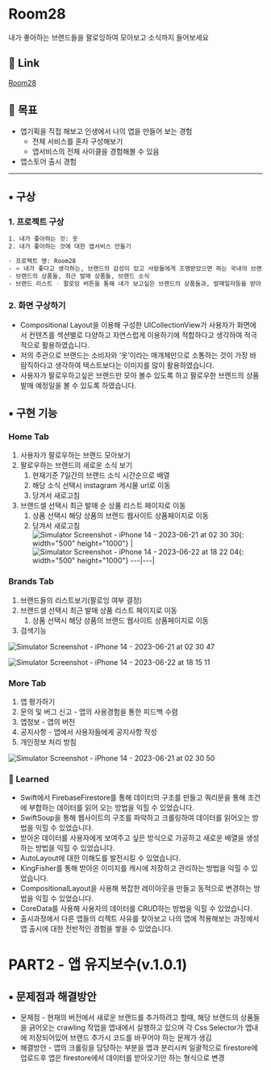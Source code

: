 # Room28
내가 좋아하는 브랜드들을 팔로잉하여 모아보고 소식까지 들어보세요

## 🔗 **Link**

[‎Room28](https://apps.apple.com/kr/app/room28/id6450450748)

## 📌 목표

- 앱기획을 직접 해보고 인생에서 나의 앱을 만들어 보는 경험
    - 전체 서비스를 혼자 구성해보기
    - 앱서비스의 전체 사이클을 경험해볼 수 있음
- 앱스토어 출시 경험

---

## ▪️ 구상

### 1. 프로젝트 구상

```bash
1. 내가 좋아하는 것: 옷
2. 내가 좋아하는 것에 대한 앱서비스 만들기 

- 프로젝트 명: Room28
- ⭐️ 내가 좋다고 생각하는, 브랜드의 감성이 있고 사람들에게 조명받았으면 하는 국내의 브랜드 소개
- 브랜드의 상품들, 최근 발매 상품들, 브랜드 소식
- 브랜드 리스트 - 팔로잉 버튼을 통해 내가 보고싶은 브랜드의 상품들과, 발매일자등을 받아 볼 수 있음
```

### 2.  화면 구상하기

- Compositional Layout을 이용해 구성한 UICollectionView가 사용자가 화면에서 컨텐츠를 섹션별로 다양하고 자연스럽게 이용하기에 적합하다고 생각하여 적극적으로 활용하였습니다.
- 저의 주관으로 브랜드는 소비자와 ‘옷’이라는 매개체만으로 소통하는 것이 가장 바람직하다고 생각하여 텍스트보다는 이미지를 많이 활용하였습니다.
- 사용자가 팔로우하고싶은 브랜드만 모아 볼수 있도록 하고 팔로우한 브랜드의 상품 발매 예정일을 볼 수 있도록 하였습니다.

## ▪️ 구현 기능

### Home Tab

1. 사용자가 팔로우하는 브랜드 모아보기
2. 팔로우하는 브랜드의 새로운 소식 보기
    1. 현재기준 7일간의 브랜드 소식 시간순으로 배열
    2. 해당 소식 선택시 instagram 게시물 url로 이동
    3. 당겨서 새로고침
3. 브랜드셀 선택시 최근 발매 순 상품 리스트 페이지로 이동
    1. 상품 선택시 해당 상품의 브랜드 웹사이트 상품페이지로 이동
    2. 당겨서 새로고침
![Simulator Screenshot - iPhone 14 - 2023-06-21 at 02 30 30](https://github.com/chobo5/Room28/assets/102145785/3d50438a-8fa6-4c40-823d-f823afc4257d){: width="500" height="1000"} | ![Simulator Screenshot - iPhone 14 - 2023-06-22 at 18 22 04](https://github.com/chobo5/Room28/assets/102145785/80478a38-af1f-4f21-b063-4b2c85e9ff49){: width="500" height="1000"}
---|---|






### Brands Tab

1. 브랜드들의 리스트보기(팔로잉 여부 결정)
2. 브랜드셀 선택시 최근 발매 상품 리스트 페이지로 이동
    1. 상품 선택시 해당 상품의 브랜드 웹사이트 상품페이지로 이동
3. 검색기능

![Simulator Screenshot - iPhone 14 - 2023-06-21 at 02 30 47](https://github.com/chobo5/Room28/assets/102145785/ad4a522d-398b-4c38-8adf-57f917351fd1)

![Simulator Screenshot - iPhone 14 - 2023-06-22 at 18 15 11](https://github.com/chobo5/Room28/assets/102145785/8db3fbef-30a4-4477-9bc7-843823baf347)


### More Tab

1. 앱 평가하기
2. 문의 및 버그 신고 - 앱의 사용경험을 통한 피드백 수렴
3. 앱정보 - 앱의 버전
4. 공지사항 - 앱에서 사용자들에게 공지사항 작성
5. 개인정보 처리 방침

![Simulator Screenshot - iPhone 14 - 2023-06-21 at 02 30 50](https://github.com/chobo5/Room28/assets/102145785/f2b2daf4-dc83-4c10-9bee-5630d24a54cf)



### 📝 Learned

- Swift에서 FirebaseFirestore를 통해 데이터의 구조를 만들고 쿼리문을 통해 조건에 부합하는 데이터를 읽어 오는 방법을 익힐 수 있었습니다.
- SwiftSoup을 통해 웹사이트의 구조를 파악하고 크롤링하여 데이터를 읽어오는 방법을 익힐 수 있었습니다.
- 받아온 데이터를 사용자에게 보여주고 싶은 방식으로 가공하고 새로운 배열을 생성하는 방법을 익힐 수 있었습니다.
- AutoLayout에 대한 이해도를 발전시킬 수 있었습니다.
- KingFisher를 통해 받아온 이미지를 캐시에 저장하고 관리하는 방법을 익힐 수 있었습니다.
- CompositionalLayout을 사용해 복잡한 레이아웃을 만들고 동적으로 변경하는 방법을 익힐 수 있었습니다.
- CoreData를 사용해 사용자의 데이터를 CRUD하는 방법을 익힐 수 있었습니다.
- 출시과정에서 다른 앱들의 리젝트 사유를 찾아보고 나의 앱에 적용해보는 과정에서 앱 출시에 대한 전반적인 경험을 쌓을 수 있었습니다.

# PART2 - 앱 유지보수(v.1.0.1)

## ▪️ 문제점과 해결방안

- 문제점 - 현재의 버전에서 새로운 브랜드를 추가하려고 할때, 해당 브랜드의 상품들을 긁어오는 crawling 작업을 앱내에서 실행하고 있으며 각 Css Selector가 앱내에 저장되어있어 브랜드 추가시 코드를 바꾸어야 하는 문제가 생김
- 해결방안 - 앱의 크롤링을 담당하는 부분을 앱과 분리시켜 일괄적으로 firestore에 업로드후 앱은 firestore에서 데이터를 받아오기만 하는 형식으로 변경
